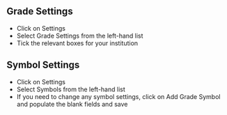 ## **Grade Settings**
-	Click on Settings
-	Select Grade Settings from the left-hand list
-	Tick the relevant boxes for your institution

## **Symbol Settings**
-	Click on Settings
-	Select Symbols from the left-hand list
-	If you need to change any symbol settings, click on Add Grade Symbol and populate the blank fields and save

